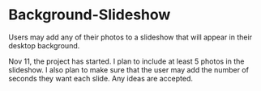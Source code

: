 # Background-Slideshow
Users may add any of their photos to a slideshow that will appear in their desktop background. 

Nov 11, the project has started. I plan to include at least 5 photos in the slideshow. I also plan to make sure that the user 
may add the number of seconds they want each slide. Any ideas are accepted. 

